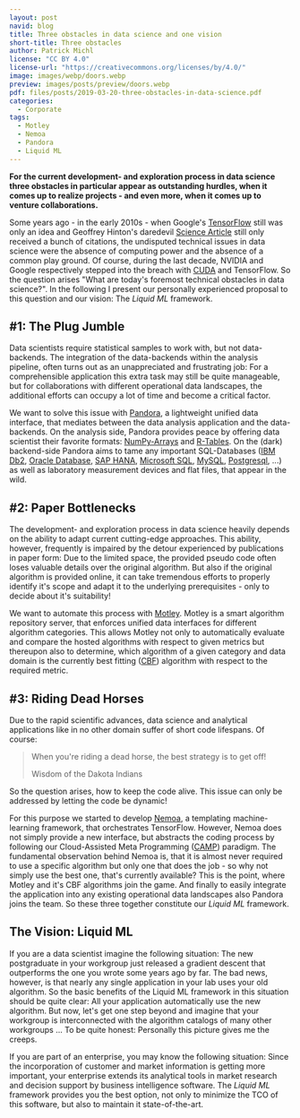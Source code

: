 ```yaml
---
layout: post
navid: blog
title: Three obstacles in data science and one vision
short-title: Three obstacles
author: Patrick Michl
license: "CC BY 4.0"
license-url: "https://creativecommons.org/licenses/by/4.0/"
image: images/webp/doors.webp
preview: images/posts/preview/doors.webp
pdf: files/posts/2019-03-20-three-obstacles-in-data-science.pdf
categories:
  - Corporate
tags:
  - Motley
  - Nemoa
  - Pandora
  - Liquid ML
---
```


**For the current development- and exploration process in data science three
obstacles in particular appear as outstanding hurdles, when it comes up to
realize projects - and even more, when it comes up to venture collaborations.**

Some years ago - in the early 2010s - when Google's
[TensorFlow](https://www.tensorflow.org/) still was only an idea and Geoffrey
Hinton's daredevil [Science
Article](https://www.cs.toronto.edu/~hinton/science.pdf) still only received a
bunch of citations, the undisputed technical issues in data science were the
absence of computing power and the absence of a common play ground. Of course,
during the last decade, NVIDIA and Google respectively stepped into
the breach with [CUDA](https://developer.nvidia.com/cuda-zone) and TensorFlow.
So the question arises "What are today's foremost technical obstacles in data
science?". In the following I present our personally experienced proposal to
this question and our vision: The *Liquid ML* framework.

## \#1: The Plug Jumble

Data scientists require statistical samples to work with, but not data-backends.
The integration of the data-backends within the analysis pipeline, often turns
out as an unappreciated and frustrating job: For a comprehensible application
this extra task may still be quite manageable, but for collaborations with
different operational data landscapes, the additional efforts can occupy a lot
of time and become a critical factor.

We want to solve this issue with [Pandora](/pandora.html), a lightweight unified
data interface, that mediates between the data analysis application and the
data-backends. On the analysis side, Pandora provides peace by offering data
scientist their favorite formats: [NumPy-Arrays](http://www.numpy.org/) and
[R-Tables](https://www.r-project.org/). On the (dark) backend-side Pandora aims
to tame any important SQL-Databases ([IBM
Db2](https://www.ibm.com/analytics/us/en/db2/), [Oracle
Database](https://www.oracle.com/database/), [SAP
HANA](https://www.sap.com/products/hana.html), [Microsoft
SQL](https://www.microsoft.com/sql-server), [MySQL](https://www.mysql.com),
[Postgresql](https://www.postgresql.org/), ...) as well as laboratory
measurement devices and flat files, that appear in the wild.

## \#2: Paper Bottlenecks

The development- and exploration process in data science heavily depends on the
ability to adapt current cutting-edge approaches. This ability, however,
frequently is impaired by the detour experienced by publications in paper form:
Due to the limited space, the provided pseudo code often loses valuable details
over the original algorithm. But also if the original algorithm is provided
online, it can take tremendous efforts to properly identify it's scope and adapt
it to the underlying prerequisites - only to decide about it's suitability!

We want to automate this process with [Motley](/motley.html). Motley is a smart
algorithm repository server, that enforces unified data interfaces for different
algorithm categories. This allows Motley not only to automatically evaluate and
compare the hosted algorithms with respect to given metrics but thereupon also
to determine, which algorithm of a given category and data domain is the
currently best fitting ([CBF](/blog/tags#CBF)) algorithm with respect to the
required metric.

## \#3: Riding Dead Horses

Due to the rapid scientific advances, data science and analytical applications
like in no other domain suffer of short code lifespans. Of course:
> When you're riding a dead horse, the best strategy is to get off!
>
> Wisdom of the Dakota Indians

So the question arises, how to keep the code alive. This issue can only be
addressed by letting the code be dynamic!

For this purpose we started to develop [Nemoa](/nemoa.html), a templating
machine-learning framework, that orchestrates TensorFlow. However, Nemoa does
not simply provide a new interface, but abstracts the coding process by
following our Cloud-Assisted Meta Programming ([CAMP](/tags#CAMP)) paradigm. The
fundamental observation behind Nemoa is, that it is almost never required to use
a specific algorithm but only one that does the job - so why not simply use the
best one, that's currently available? This is the point, where Motley and it's
CBF algorithms join the game. And finally to easily integrate the application
into any existing operational data landscapes also Pandora joins the team. So
these three together constitute our *Liquid ML* framework.

## The Vision: Liquid ML

If you are a data scientist imagine the following situation: The new
postgraduate in your workgroup just released a gradient descent that outperforms
the one you wrote some years ago by far. The bad news, however, is that nearly
any single application in your lab uses your old algorithm. So the basic
benefits of the Liquid ML framework in this situation should be quite clear:
All your application automatically use the new algorithm. But now, let's get one
step beyond and imagine that your workgroup is interconnected with the algorithm
catalogs of many other workgroups ... To be quite honest: Personally this
picture gives me the creeps.

If you are part of an enterprise, you may know the following situation: Since
the incorporation of customer and market information is getting more important,
your enterprise extends its analytical tools in market research and decision
support by business intelligence software. The *Liquid ML* framework provides
you the best option, not only to minimize the TCO of this software, but also to
maintain it state-of-the-art.
